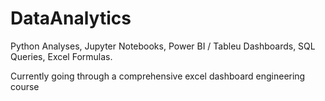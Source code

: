 # DataAnalytics
Python Analyses, Jupyter Notebooks, Power BI / Tableu Dashboards, SQL Queries, Excel Formulas.

Currently going through a comprehensive excel dashboard engineering course
